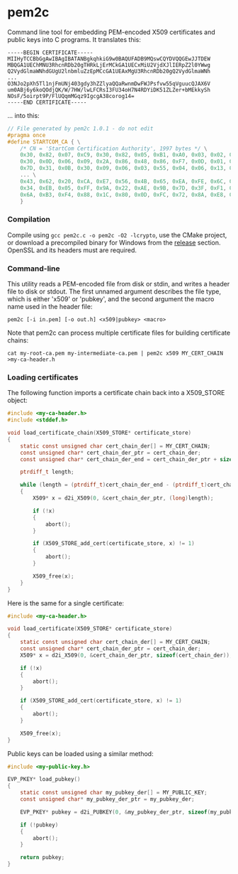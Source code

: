 pem2c
=====

Command line tool for embedding PEM-encoded X509 certificates and public keys into C programs. It translates this:

```
-----BEGIN CERTIFICATE-----
MIIHyTCCBbGgAwIBAgIBATANBgkqhkiG9w0BAQUFADB9MQswCQYDVQQGEwJJTDEW
MBQGA1UEChMNU3RhcnRDb20gTHRkLjErMCkGA1UECxMiU2VjdXJlIERpZ2l0YWwg
Q2VydGlmaWNhdGUgU2lnbmluZzEpMCcGA1UEAxMgU3RhcnRDb20gQ2VydGlmaWNh
...
O3NJo2pXh5Tl1njFmUNj403gdy3hZZlyaQQaRwnmDwFWJPsfvw55qVguucQJAX6V
um0ABj6y6koQOdjQK/W/7HW/lwLFCRsI3FU34oH7N4RDYiDK51ZLZer+bMEkkySh
NOsF/5oirpt9P/FlUQqmMGqz9IgcgA38corog14=
-----END CERTIFICATE-----
```

... into this:

```c
// File generated by pem2c 1.0.1 - do not edit
#pragma once
#define STARTCOM_CA { \
    /* CN = 'StartCom Certification Authority', 1997 bytes */ \
    0x30, 0x82, 0x07, 0xC9, 0x30, 0x82, 0x05, 0xB1, 0xA0, 0x03, 0x02, 0x01, 0x02, 0x02, 0x01, 0x01, \
    0x30, 0x0D, 0x06, 0x09, 0x2A, 0x86, 0x48, 0x86, 0xF7, 0x0D, 0x01, 0x01, 0x05, 0x05, 0x00, 0x30, \
    0x7D, 0x31, 0x0B, 0x30, 0x09, 0x06, 0x03, 0x55, 0x04, 0x06, 0x13, 0x02, 0x49, 0x4C, 0x31, 0x16, \
    ... \
    0x43, 0x62, 0x20, 0xCA, 0xE7, 0x56, 0x4B, 0x65, 0xEA, 0xFE, 0x6C, 0xC1, 0x24, 0x93, 0x24, 0xA1, \
    0x34, 0xEB, 0x05, 0xFF, 0x9A, 0x22, 0xAE, 0x9B, 0x7D, 0x3F, 0xF1, 0x65, 0x51, 0x0A, 0xA6, 0x30, \
    0x6A, 0xB3, 0xF4, 0x88, 0x1C, 0x80, 0x0D, 0xFC, 0x72, 0x8A, 0xE8, 0x83, 0x5E \
    }
```


### Compilation

Compile using `gcc pem2c.c -o pem2c -O2 -lcrypto`, use the CMake project, or download a precompiled binary for Windows from the [release](https://github.com/mologie/pem2c/releases) section. OpenSSL and its headers must are required.

### Command-line

This utility reads a PEM-encoded file from disk or stdin, and writes a header file to disk or stdout. The first unnamed argument describes the file type, which is either 'x509' or 'pubkey', and the second argument the macro name used in the header file:

`pem2c [-i in.pem] [-o out.h] <x509|pubkey> <macro>`

Note that pem2c can process multiple certificate files for building certificate chains:

`cat my-root-ca.pem my-intermediate-ca.pem | pem2c x509 MY_CERT_CHAIN >my-ca-header.h`

### Loading certificates

The following function imports a certificate chain back into a X509_STORE object:
```c
#include <my-ca-header.h>
#include <stddef.h>

void load_certificate_chain(X509_STORE* certificate_store)
{
    static const unsigned char cert_chain_der[] = MY_CERT_CHAIN;
    const unsigned char* cert_chain_der_ptr = cert_chain_der;
    const unsigned char* cert_chain_der_end = cert_chain_der_ptr + sizeof(cert_chain_der);

    ptrdiff_t length;

    while (length = (ptrdiff_t)cert_chain_der_end - (ptrdiff_t)cert_chain_der_ptr)
    {
        X509* x = d2i_X509(0, &cert_chain_der_ptr, (long)length);

        if (!x)
        {
            abort();
        }

        if (X509_STORE_add_cert(certificate_store, x) != 1)
        {
            abort();
        }

        X509_free(x);
    }
}
```

Here is the same for a single certificate:
```c
#include <my-ca-header.h>

void load_certificate(X509_STORE* certificate_store)
{
    static const unsigned char cert_chain_der[] = MY_CERT_CHAIN;
    const unsigned char* cert_chain_der_ptr = cert_chain_der;
    X509* x = d2i_X509(0, &cert_chain_der_ptr, sizeof(cert_chain_der));

    if (!x)
    {
        abort();
    }

    if (X509_STORE_add_cert(certificate_store, x) != 1)
    {
        abort();
    }

    X509_free(x);
}
```

Public keys can be loaded using a similar method:
```c
#include <my-public-key.h>

EVP_PKEY* load_pubkey()
{
    static const unsigned char my_pubkey_der[] = MY_PUBLIC_KEY;
    const unsigned char* my_pubkey_der_ptr = my_pubkey_der;

    EVP_PKEY* pubkey = d2i_PUBKEY(0, &my_pubkey_der_ptr, sizeof(my_pubkey_der));

    if (!pubkey)
    {
        abort();
    }

    return pubkey;
}
```
